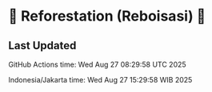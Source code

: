 
# 🌳 Reforestation (Reboisasi) 🌲

## Last Updated

GitHub Actions time: Wed Aug 27 08:29:58 UTC 2025

Indonesia/Jakarta time: Wed Aug 27 15:29:58 WIB 2025
